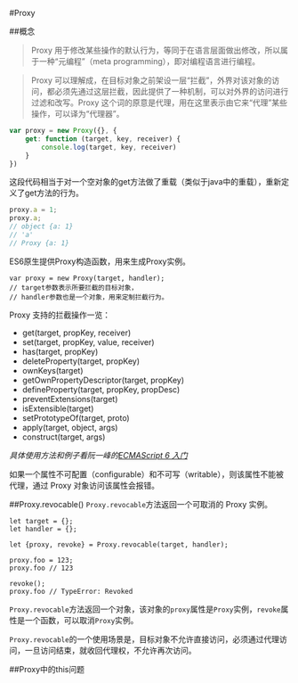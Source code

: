 #Proxy

##概念
> Proxy 用于修改某些操作的默认行为，等同于在语言层面做出修改，所以属于一种“元编程”（meta programming），即对编程语言进行编程。

> Proxy 可以理解成，在目标对象之前架设一层“拦截”，外界对该对象的访问，都必须先通过这层拦截，因此提供了一种机制，可以对外界的访问进行过滤和改写。Proxy 这个词的原意是代理，用在这里表示由它来“代理”某些操作，可以译为“代理器”。

```js
var proxy = new Proxy({}, {
	get: function (target, key, receiver) {
		console.log(target, key, receiver)
	}
})
```
这段代码相当于对一个空对象的get方法做了重载（类似于java中的重载），重新定义了get方法的行为。

```js
proxy.a = 1;
proxy.a;
// object {a: 1}
// 'a'
// Proxy {a: 1}
```
ES6原生提供Proxy构造函数，用来生成Proxy实例。

```
var proxy = new Proxy(target, handler);
// target参数表示所要拦截的目标对象，
// handler参数也是一个对象，用来定制拦截行为。
```

Proxy 支持的拦截操作一览：

- get(target, propKey, receiver)
- set(target, propKey, value, receiver)
- has(target, propKey)
- deleteProperty(target, propKey)
- ownKeys(target)
- getOwnPropertyDescriptor(target, propKey)
- defineProperty(target, propKey, propDesc)
- preventExtensions(target)
- isExtensible(target)
- setPrototypeOf(target, proto)
- apply(target, object, args)
- construct(target, args)

*具体使用方法和例子看阮一峰的[ECMAScript 6 入门](http://es6.ruanyifeng.com/#docs/proxy)*

如果一个属性不可配置（configurable）和不可写（writable），则该属性不能被代理，通过 Proxy 对象访问该属性会报错。

##Proxy.revocable()
`Proxy.revocable`方法返回一个可取消的 Proxy 实例。

```
let target = {};
let handler = {};

let {proxy, revoke} = Proxy.revocable(target, handler);

proxy.foo = 123;
proxy.foo // 123

revoke();
proxy.foo // TypeError: Revoked
```
`Proxy.revocable`方法返回一个对象，该对象的`proxy`属性是`Proxy`实例，`revoke`属性是一个函数，可以取消`Proxy`实例。

`Proxy.revocable`的一个使用场景是，目标对象不允许直接访问，必须通过代理访问，一旦访问结束，就收回代理权，不允许再次访问。

##Proxy中的this问题

